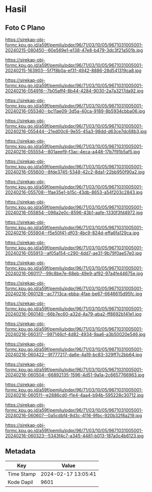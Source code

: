 # Hasil

## Foto C Plano

https://sirekap-obj-formc.kpu.go.id/a59f/pemilu/pdpr/96/71/03/10/05/9671031005001-20240215-080450--60e569e1-e138-47e8-b479-3dc3f21a501b.jpg

https://sirekap-obj-formc.kpu.go.id/a59f/pemilu/pdpr/96/71/03/10/05/9671031005001-20240215-163903--5f7f8b0a-ef31-4942-8886-28d541319ca8.jpg

https://sirekap-obj-formc.kpu.go.id/a59f/pemilu/pdpr/96/71/03/10/05/9671031005001-20240216-054916--7b05aff4-8b44-4284-9030-2a7a3217da92.jpg

https://sirekap-obj-formc.kpu.go.id/a59f/pemilu/pdpr/96/71/03/10/05/9671031005001-20240216-055340--bc11ae09-3d5a-40ca-9189-8b5934cbba06.jpg

https://sirekap-obj-formc.kpu.go.id/a59f/pemilu/pdpr/96/71/03/10/05/9671031005001-20240216-055444--21ed00c6-9e55-45a3-98dd-d63ce7dc68b3.jpg

https://sirekap-obj-formc.kpu.go.id/a59f/pemilu/pdpr/96/71/03/10/05/9671031005001-20240216-055554--801aeef9-f3ac-4eca-a448-17b7f91b5af5.jpg

https://sirekap-obj-formc.kpu.go.id/a59f/pemilu/pdpr/96/71/03/10/05/9671031005001-20240216-055600--8fde3745-5348-42c2-8da1-22bb950f90a2.jpg

https://sirekap-obj-formc.kpu.go.id/a59f/pemilu/pdpr/96/71/03/10/05/9671031005001-20240216-055708--1fae35e1-b15c-43db-8653-a54f203c2843.jpg

https://sirekap-obj-formc.kpu.go.id/a59f/pemilu/pdpr/96/71/03/10/05/9671031005001-20240216-055854--098a2e0c-8596-43b1-aafe-1330f3fd4972.jpg

https://sirekap-obj-formc.kpu.go.id/a59f/pemilu/pdpr/96/71/03/10/05/9671031005001-20240216-055904--f5e50f41-df03-4bc9-824d-effa6fa129ca.jpg

https://sirekap-obj-formc.kpu.go.id/a59f/pemilu/pdpr/96/71/03/10/05/9671031005001-20240216-055913--af05a154-c290-4dd7-ae31-9b79f0ae57e0.jpg

https://sirekap-obj-formc.kpu.go.id/a59f/pemilu/pdpr/96/71/03/10/05/9671031005001-20240216-060117--99c8be7e-68eb-49e9-af92-97a4fe44675e.jpg

https://sirekap-obj-formc.kpu.go.id/a59f/pemilu/pdpr/96/71/03/10/05/9671031005001-20240216-060128--ac7713ca-ebba-4fae-be67-6646615d95fc.jpg

https://sirekap-obj-formc.kpu.go.id/a59f/pemilu/pdpr/96/71/03/10/05/9671031005001-20240216-060140--66b7ec60-a32d-4a79-aba2-ff8692b141e1.jpg

https://sirekap-obj-formc.kpu.go.id/a59f/pemilu/pdpr/96/71/03/10/05/9671031005001-20240216-060317--997146cf-4d82-4934-9aa6-a3b50020e546.jpg

https://sirekap-obj-formc.kpu.go.id/a59f/pemilu/pdpr/96/71/03/10/05/9671031005001-20240216-060422--9f777217-da6e-4a19-bc83-329ff7c2bb64.jpg

https://sirekap-obj-formc.kpu.go.id/a59f/pemilu/pdpr/96/71/03/10/05/9671031005001-20240216-060504--66892135-1596-4d51-9a1a-2c6657766963.jpg

https://sirekap-obj-formc.kpu.go.id/a59f/pemilu/pdpr/96/71/03/10/05/9671031005001-20240216-060511--e2886cd0-f1e4-4aa4-b94b-595228c30712.jpg

https://sirekap-obj-formc.kpu.go.id/a59f/pemilu/pdpr/96/71/03/10/05/9671031005001-20240216-060607--0a5cdbf4-9d3c-4116-9fbc-920b32f8a219.jpg

https://sirekap-obj-formc.kpu.go.id/a59f/pemilu/pdpr/96/71/03/10/05/9671031005001-20240216-060323--5343f4c7-a345-4481-b013-187a0c4b6123.jpg


## Metadata

| Key        | Value               |
| ---------- | ------------------- |
| Time Stamp | 2024-02-17 13:05:41 |
| Kode Dapil | 9601                |



